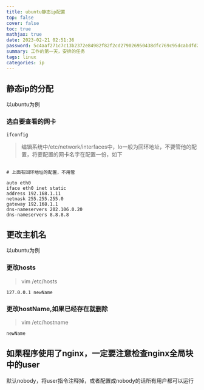 ```yaml
---
title: ubuntu静态ip配置
top: false
cover: false
toc: true
mathjax: true
date: 2023-02-21 02:51:36
password: 5c4aaf271c7c13b2372e84982f82f2cd279026950438dfc769c95dcabdfd2a87
summary: 工作的第一天，安排的任务
tags: linux
categories: ip
---
```


## 静态ip的分配
以ubuntu为例

### 选自要查看的网卡
```shell
ifconfig
```

> 编辑系统中/etc/network/interfaces中，lo一般为回环地址，不要管他的配置，将要配置的网卡名字在配置一份，如下

```shell

# 上面有回环地址的配置，不用管

auto eth0
iface eth0 inet static
address 192.168.1.11
netmask 255.255.255.0
gateway 192.168.1.1
dns-nameservers 202.106.0.20
dns-nameservers 8.8.8.8
```

## 更改主机名

以ubuntu为例

### 更改hosts

> vim /etc/hosts

```shell
127.0.0.1 newName
```

### 更改hostName,如果已经存在就删除

> vim /etc/hostname

```shell
newName
```

## 如果程序使用了nginx，一定要注意检查nginx全局块中的user
默认nobody，将user指令注释掉，或者配置成nobody的话所有用户都可以运行


